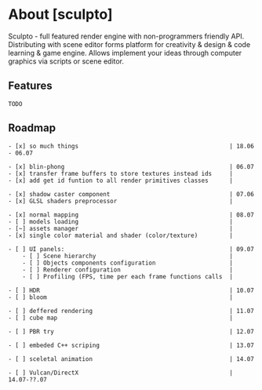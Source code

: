# About [sculpto]
Sculpto - full featured render engine with non-programmers friendly API.
Distributing with scene editor forms platform for creativity & design & code learning & game engine.
Allows implement your ideas through computer graphics via scripts or scene editor.

## Features
    TODO

## Roadmap
    - [x] so much things                                           | 18.06 - 06.07

    - [x] blin-phong                                               | 06.07
    - [x] transfer frame buffers to store textures instead ids     |
    - [x] add get id funtion to all render primitives classes      |

    - [x] shadow caster component                                  | 07.06
    - [x] GLSL shaders preprocessor                                |

    - [x] normal mapping                                           | 08.07
    - [ ] models loading                                           |
    - [~] assets manager                                           |
    - [x] single color material and shader (color/texture)         |

    - [ ] UI panels:                                               | 09.07
        - [ ] Scene hierarchy                                      |
        - [ ] Objects components configuration                     |
        - [ ] Renderer configuration                               |
        - [ ] Profiling (FPS, time per each frame functions calls  |

    - [ ] HDR                                                      | 10.07
    - [ ] bloom                                                    |

    - [ ] deffered rendering                                       | 11.07
    - [ ] cube map                                                 |

    - [ ] PBR try                                                  | 12.07

    - [ ] embeded C++ scriping                                     | 13.07

    - [ ] sceletal animation                                       | 14.07

    - [ ] Vulcan/DirectX                                           | 14.07-??.07
